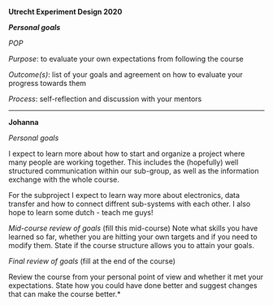 **Utrecht Experiment Design 2020**

***Personal goals***

*POP*


*Purpose*: to evaluate your own expectations from following the course

*Outcome(s)*: list of your goals and agreement on how to evaluate your progress towards them

*Process*: self-reflection and discussion with your mentors
______________________________________________________________________________________________

**Johanna**

*Personal goals*

I expect to learn more about how to start and organize a project where many people are working together.
This includes the (hopefully) well structured communication within our sub-group, as well as the information exchange with the whole course.

For the subproject I expect to learn way more about electronics, data transfer and how to connect diffrent sub-systems with each other.
I also hope to learn some dutch - teach me guys!


*Mid-course review of goals* (fill this mid-course)
Note what skills you have learned so far, whether you are hitting your own targets and if you need to modify them. State if the course structure allows you to attain your goals.

*Final review of goals* (fill at the end of the course)

Review the course from your personal point of view and whether it met your expectations. State how you could have done better and suggest changes that can make the course better.*
